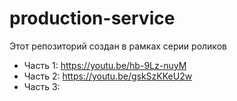 # production-service

Этот репозиторий создан в рамках серии роликов

- Часть 1: https://youtu.be/hb-9Lz-nuyM
- Часть 2: https://youtu.be/gskSzKKeU2w
- Часть 3: 
